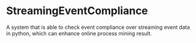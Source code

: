 # StreamingEventCompliance
A system that is able to check event compliance over streaming event data in python, 
which can enhance online process mining result.
